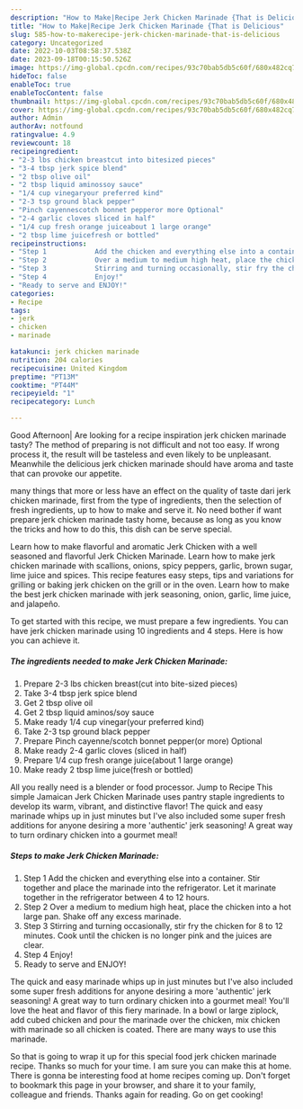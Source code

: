 ```yaml
---
description: "How to Make|Recipe Jerk Chicken Marinade {That is Delicious"
title: "How to Make|Recipe Jerk Chicken Marinade {That is Delicious"
slug: 585-how-to-makerecipe-jerk-chicken-marinade-that-is-delicious
category: Uncategorized
date: 2022-10-03T08:58:37.538Z
date: 2023-09-18T00:15:50.526Z
image: https://img-global.cpcdn.com/recipes/93c70bab5db5c60f/680x482cq70/jerk-chicken-marinade-recipe-main-photo.jpg
hideToc: false
enableToc: true
enableTocContent: false
thumbnail: https://img-global.cpcdn.com/recipes/93c70bab5db5c60f/680x482cq70/jerk-chicken-marinade-recipe-main-photo.jpg
cover: https://img-global.cpcdn.com/recipes/93c70bab5db5c60f/680x482cq70/jerk-chicken-marinade-recipe-main-photo.jpg
author: Admin
authorAv: notfound
ratingvalue: 4.9
reviewcount: 18
recipeingredient:
- "2-3 lbs chicken breastcut into bitesized pieces"
- "3-4 tbsp jerk spice blend"
- "2 tbsp olive oil"
- "2 tbsp liquid aminossoy sauce"
- "1/4 cup vinegaryour preferred kind"
- "2-3 tsp ground black pepper"
- "Pinch cayennescotch bonnet pepperor more Optional"
- "2-4 garlic cloves sliced in half"
- "1/4 cup fresh orange juiceabout 1 large orange"
- "2 tbsp lime juicefresh or bottled"
recipeinstructions:
- "Step 1            Add the chicken and everything else into a container. Stir together and place the marinade into the refrigerator. Let it marinate together in the refrigerator between 4 to 12 hours."
- "Step 2            Over a medium to medium high heat, place the chicken into a hot large pan. Shake off any excess marinade."
- "Step 3            Stirring and turning occasionally, stir fry the chicken for 8 to 12 minutes. Cook until the chicken is no longer pink and the juices are clear."
- "Step 4            Enjoy!"
- "Ready to serve and ENJOY!"
categories:
- Recipe
tags:
- jerk
- chicken
- marinade

katakunci: jerk chicken marinade 
nutrition: 204 calories
recipecuisine: United Kingdom
preptime: "PT13M"
cooktime: "PT44M"
recipeyield: "1"
recipecategory: Lunch

---
```



Good Afternoon| Are looking for a recipe inspiration jerk chicken marinade tasty? The method of preparing is not difficult and not too easy. If wrong process it, the result will be tasteless and even likely to be unpleasant. Meanwhile the delicious jerk chicken marinade should have aroma and taste that can provoke our appetite.






many things that more or less have an effect on the quality of taste dari jerk chicken marinade, first from the type of ingredients, then the selection of fresh ingredients, up to how to make and serve it. No need bother if want prepare jerk chicken marinade tasty home, because as long as you know the tricks and how to do this, this dish can be serve special.


Learn how to make flavorful and aromatic Jerk Chicken with a well seasoned and flavorful Jerk Chicken Marinade. Learn how to make jerk chicken marinade with scallions, onions, spicy peppers, garlic, brown sugar, lime juice and spices. This recipe features easy steps, tips and variations for grilling or baking jerk chicken on the grill or in the oven. Learn how to make the best jerk chicken marinade with jerk seasoning, onion, garlic, lime juice, and jalapeño.


To get started with this recipe, we must prepare a few ingredients. You can have jerk chicken marinade using 10 ingredients and 4 steps. Here is how you can achieve it.

<!--inarticleads1-->

##### The ingredients needed to make Jerk Chicken Marinade:

1. Prepare 2-3 lbs chicken breast(cut into bite-sized pieces)
1. Take 3-4 tbsp jerk spice blend
1. Get 2 tbsp olive oil
1. Get 2 tbsp liquid aminos/soy sauce
1. Make ready 1/4 cup vinegar(your preferred kind)
1. Take 2-3 tsp ground black pepper
1. Prepare Pinch cayenne/scotch bonnet pepper(or more) Optional
1. Make ready 2-4 garlic cloves (sliced in half)
1. Prepare 1/4 cup fresh orange juice(about 1 large orange)
1. Make ready 2 tbsp lime juice(fresh or bottled)


All you really need is a blender or food processor. Jump to Recipe This simple Jamaican Jerk Chicken Marinade uses pantry staple ingredients to develop its warm, vibrant, and distinctive flavor! The quick and easy marinade whips up in just minutes but I&#39;ve also included some super fresh additions for anyone desiring a more &#39;authentic&#39; jerk seasoning! A great way to turn ordinary chicken into a gourmet meal! 

<!--inarticleads2-->

##### Steps to make Jerk Chicken Marinade:

1. Step 1            Add the chicken and everything else into a container. Stir together and place the marinade into the refrigerator. Let it marinate together in the refrigerator between 4 to 12 hours.
1. Step 2            Over a medium to medium high heat, place the chicken into a hot large pan. Shake off any excess marinade.
1. Step 3            Stirring and turning occasionally, stir fry the chicken for 8 to 12 minutes. Cook until the chicken is no longer pink and the juices are clear.
1. Step 4            Enjoy!
1. Ready to serve and ENJOY!

The quick and easy marinade whips up in just minutes but I&#39;ve also included some super fresh additions for anyone desiring a more &#39;authentic&#39; jerk seasoning! A great way to turn ordinary chicken into a gourmet meal! You&#39;ll love the heat and flavor of this fiery marinade. In a bowl or large ziplock, add cubed chicken and pour the marinade over the chicken, mix chicken with marinade so all chicken is coated. There are many ways to use this marinade. 

So that is going to wrap it up for this special food jerk chicken marinade recipe. Thanks so much for your time. I am sure you can make this at home. There is gonna be interesting food at home recipes coming up. Don't forget to bookmark this page in your browser, and share it to your family, colleague and friends. Thanks again for reading. Go on get cooking!
